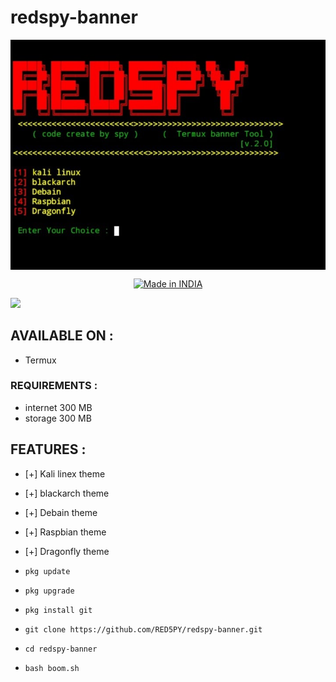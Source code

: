 # redspy-banner
<a href="https://www.youtube.com/REDSPY TECH"><img align="center" src="https://github.com/RED5PY/redspy-banner/blob/main/IMG_20220529_014231_955.jpg"/></a>

<p align="center">
<a href="https://bit.ly/3bgtjYk"><img title="Made in INDIA" src="https://img.shields.io/badge/MADE%20IN-INDIA-SCRIPT?colorA=%23ff8100&colorB=%23017e40&colorC=%23ff0000&style=for-the-badge"></a>
</p>
<p>
<img src= "https://camo.githubusercontent.com/71b837571c48af3aa60a73dbc9d5936aa359d78efbfa8a6743cbbbc16b80ef4d/68747470733a2f2f63646e2e646973636f72646170702e636f6d2f6174746163686d656e74732f3830353930323039333930363630383138362f3830353931333937323533353539303932322f74656e6f722e676966"/>
</p>

## AVAILABLE ON :

* Termux

### REQUIREMENTS :
* internet 300 MB
* storage 300 MB

## FEATURES :
* [+] Kali linex theme 
* [+] blackarch theme 
* [+] Debain theme
* [+] Raspbian theme
* [+] Dragonfly theme

* `pkg update`

* `pkg upgrade` 

* `pkg install git` 

* `git clone https://github.com/RED5PY/redspy-banner.git`

* `cd redspy-banner` 

* `bash boom.sh`
